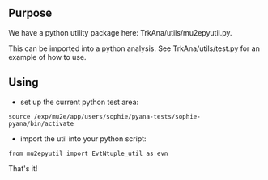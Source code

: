 ## Purpose

We have a python utility package here: TrkAna/utils/mu2epyutil.py.

This can be imported into a python analysis. See TrkAna/utils/test.py for an example of how to use.

## Using

* set up the current python test area:

```
source /exp/mu2e/app/users/sophie/pyana-tests/sophie-pyana/bin/activate
```

* import the util into your python script:

```
from mu2epyutil import EvtNtuple_util as evn
```

That's it!
